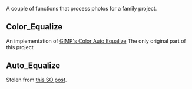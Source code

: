 A couple of functions that process photos for a family project.

## Color_Equalize
An implementation of [GIMP's Color Auto Equalize](https://docs.gimp.org/en/gimp-layer-equalize.html) 
The only original part of this project

## Auto_Equalize
Stolen from [this SO post](https://stackoverflow.com/questions/31998428/opencv-python-equalizehist-colored-image).
